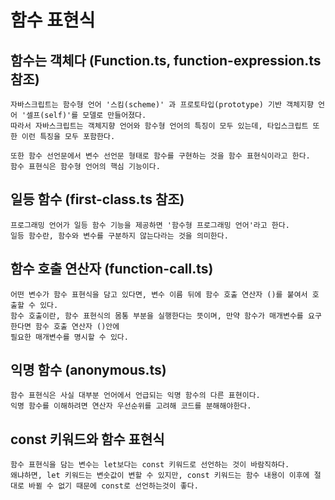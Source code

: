 # 함수 표현식

## 함수는 객체다 (Function.ts, function-expression.ts 참조)

    자바스크립트는 함수형 언어 '스킴(scheme)' 과 프로토타입(prototype) 기반 객체지향 언어 '셀프(self)'를 모델로 만들어졌다.
    따라서 자바스크립트는 객체지향 언어와 함수형 언어의 특징이 모두 있는데, 타입스크립트 또한 이런 특징을 모두 포함한다.

    또한 함수 선언문에서 변수 선언문 형태로 함수를 구현하는 것을 함수 표현식이라고 한다.
    함수 표현식은 함수형 언어의 핵심 기능이다.

## 일등 함수 (first-class.ts 참조)

    프로그래밍 언어가 일등 함수 기능을 제공하면 '함수형 프로그래밍 언어'라고 한다.
    일등 함수란, 함수와 변수를 구분하지 않는다라는 것을 의미한다.

## 함수 호출 연산자 (function-call.ts)

    어떤 변수가 함수 표현식을 담고 있다면, 변수 이름 뒤에 함수 호출 연산자 ()를 붙여서 호출할 수 있다.
    함수 호출이란, 함수 표현식의 몸통 부분을 실행한다는 뜻이며, 만약 함수가 매개변수를 요구한다면 함수 호출 연산자 ()안에
    필요한 매개변수를 명시할 수 있다.

## 익명 함수 (anonymous.ts)

    함수 표현식은 사실 대부분 언어에서 언급되는 익명 함수의 다른 표현이다.
    익명 함수를 이해하려면 연산자 우선순위를 고려해 코드를 분해해야한다.

## const 키워드와 함수 표현식

    함수 표현식을 담는 변수는 let보다는 const 키워드로 선언하는 것이 바람직하다.
    왜냐하면, let 키워드는 변숫값이 변할 수 있지만, const 키워드는 함수 내용이 이후에 절대로 바뀔 수 없기 때문에 const로 선언하는것이 좋다.
